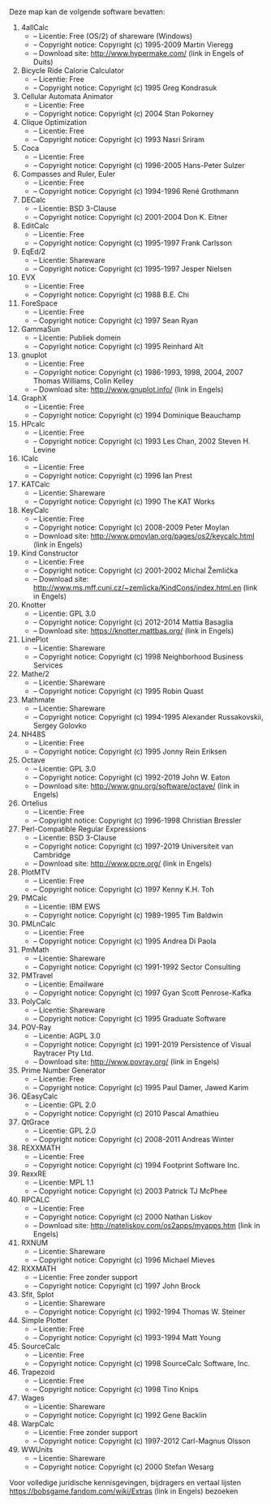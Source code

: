 ﻿Deze map kan de volgende software bevatten:

1. 4allCalc
   - – Licentie: Free (OS/2) of shareware (Windows)
   - – Copyright notice: Copyright (c) 1995-2009 Martin Vieregg
   - – Download site: http://www.hypermake.com/ (link in Engels of Duits)
2. Bicycle Ride Calorie Calculator
   - – Licentie: Free
   - – Copyright notice: Copyright (c) 1995 Greg Kondrasuk
3. Cellular Automata Animator
   - – Licentie: Free
   - – Copyright notice: Copyright (c) 2004 Stan Pokorney
4. Clique Optimization
   - – Licentie: Free
   - – Copyright notice: Copyright (c) 1993 Nasri Sriram
5. Coca
   - – Licentie: Free
   - – Copyright notice: Copyright (c) 1996-2005 Hans-Peter Sulzer
6. Compasses and Ruler, Euler
   - – Licentie: Free
   - – Copyright notice: Copyright (c) 1994-1996 René Grothmann
7. DECalc
   - – Licentie: BSD 3-Clause
   - – Copyright notice: Copyright (c) 2001-2004 Don K. Eitner
8. EditCalc
   - – Licentie: Free
   - – Copyright notice: Copyright (c) 1995-1997 Frank Carlsson
9. EqEd/2
   - – Licentie: Shareware
   - – Copyright notice: Copyright (c) 1995-1997 Jesper Nielsen
10. EVX
    - – Licentie: Free
    - – Copyright notice: Copyright (c) 1988 B.E. Chi
11. ForeSpace
    - – Licentie: Free
    - – Copyright notice: Copyright (c) 1997 Sean Ryan
12. GammaSun
    - – Licentie: Publiek domein
    - – Copyright notice: Copyright (c) 1995 Reinhard Alt
13. gnuplot
    - – Licentie: Free
    - – Copyright notice: Copyright (c) 1986-1993, 1998, 2004, 2007 Thomas Williams, Colin Kelley
    - – Download site: http://www.gnuplot.info/ (link in Engels)
14. GraphX
    - – Licentie: Free
    - – Copyright notice: Copyright (c) 1994 Dominique Beauchamp
15. HPcalc
    - – Licentie: Free
    - – Copyright notice: Copyright (c) 1993 Les Chan, 2002 Steven H. Levine
16. ICalc
    - – Licentie: Free
    - – Copyright notice: Copyright (c) 1996 Ian Prest
17. KATCalc
    - – Licentie: Shareware
    - – Copyright notice: Copyright (c) 1990 The KAT Works
18. KeyCalc
    - – Licentie: Free
    - – Copyright notice: Copyright (c) 2008-2009 Peter Moylan
    - – Download site: http://www.pmoylan.org/pages/os2/keycalc.html (link in Engels)
19. Kind Constructor
    - – Licentie: Free
    - – Copyright notice: Copyright (c) 2001-2002 Michal Žemlička
    - – Download site: http://www.ms.mff.cuni.cz/~zemlicka/KindCons/index.html.en (link in Engels)
20. Knotter
    - – Licentie: GPL 3.0
    - – Copyright notice: Copyright (c) 2012-2014 Mattia Basaglia
    - – Download site: https://knotter.mattbas.org/ (link in Engels)
21. LinePlot
    - – Licentie: Shareware
    - – Copyright notice: Copyright (c) 1998 Neighborhood Business Services
22. Mathe/2
    - – Licentie: Shareware
    - – Copyright notice: Copyright (c) 1995 Robin Quast
23. Mathmate
    - – Licentie: Shareware
    - – Copyright notice: Copyright (c) 1994-1995 Alexander Russakovskii, Sergey Golovko
24. NH48S
    - – Licentie: Free
    - – Copyright notice: Copyright (c) 1995 Jonny Rein Eriksen
25. Octave
    - – Licentie: GPL 3.0
    - – Copyright notice: Copyright (c) 1992-2019 John W. Eaton
    - – Download site: http://www.gnu.org/software/octave/ (link in Engels)
26. Ortelius
    - – Licentie: Free
    - – Copyright notice: Copyright (c) 1996-1998 Christian Bressler
27. Perl-Compatible Regular Expressions
    - – Licentie: BSD 3-Clause
    - – Copyright notice: Copyright (c) 1997-2019 Universiteit van Cambridge
    - – Download site: http://www.pcre.org/ (link in Engels)
28. PlotMTV
    - – Licentie: Free
    - – Copyright notice: Copyright (c) 1997 Kenny K.H. Toh
29. PMCalc
    - – Licentie: IBM EWS
    - – Copyright notice: Copyright (c) 1989-1995 Tim Baldwin
30. PMLnCalc
    - – Licentie: Free
    - – Copyright notice: Copyright (c) 1995 Andrea Di Paola
31. PmMath
    - – Licentie: Shareware
    - – Copyright notice: Copyright (c) 1991-1992 Sector Consulting
32. PMTravel
    - – Licentie: Emailware
    - – Copyright notice: Copyright (c) 1997 Gyan Scott Penrose-Kafka
33. PolyCalc
    - – Licentie: Shareware
    - – Copyright notice: Copyright (c) 1995 Graduate Software
34. POV-Ray
    - – Licentie: AGPL 3.0
    - – Copyright notice: Copyright (c) 1991-2019 Persistence of Visual Raytracer Pty Ltd.
    - – Download site: http://www.povray.org/ (link in Engels)
35. Prime Number Generator
    - – Licentie: Free
    - – Copyright notice: Copyright (c) 1995 Paul Damer, Jawed Karim
36. QEasyCalc
    - – Licentie: GPL 2.0
    - – Copyright notice: Copyright (c) 2010 Pascal Amathieu
37. QtGrace
    - – Licentie: GPL 2.0
    - – Copyright notice: Copyright (c) 2008-2011 Andreas Winter
38. REXXMATH
    - – Licentie: Free
    - – Copyright notice: Copyright (c) 1994 Footprint Software Inc.
39. RexxRE
    - – Licentie: MPL 1.1
    - – Copyright notice: Copyright (c) 2003 Patrick TJ McPhee
40. RPCALC
    - – Licentie: Free
    - – Copyright notice: Copyright (c) 2000 Nathan Liskov
    - – Download site: http://nateliskov.com/os2apps/myapps.htm (link in Engels)
41. RXNUM
    - – Licentie: Shareware
    - – Copyright notice: Copyright (c) 1996 Michael Mieves
42. RXXMATH
    - – Licentie: Free zonder support
    - – Copyright notice: Copyright (c) 1997 John Brock
43. Sfit, Splot
    - – Licentie: Shareware
    - – Copyright notice: Copyright (c) 1992-1994 Thomas W. Steiner
44. Simple Plotter
    - – Licentie: Free
    - – Copyright notice: Copyright (c) 1993-1994 Matt Young
45. SourceCalc
    - – Licentie: Free
    - – Copyright notice: Copyright (c) 1998 SourceCalc Software, Inc.
46. Trapezoid
    - – Licentie: Free
    - – Copyright notice: Copyright (c) 1998 Tino Knips
47. Wages
    - – Licentie: Shareware
    - – Copyright notice: Copyright (c) 1992 Gene Backlin
48. WarpCalc
    - – Licentie: Free zonder support
    - – Copyright notice: Copyright (c) 1997-2012 Carl-Magnus Olsson
49. WWUnits
    - – Licentie: Shareware
    - – Copyright notice: Copyright (c) 2000 Stefan Wesarg

Voor volledige juridische kennisgevingen, bijdragers en vertaal lijsten https://bobsgame.fandom.com/wiki/Extras (link in Engels) bezoeken